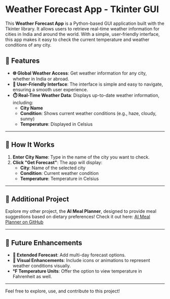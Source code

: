 

# Weather Forecast App - Tkinter GUI

This **Weather Forecast App** is a Python-based GUI application built with the Tkinter library. It allows users to retrieve real-time weather information for cities in India and around the world. With a simple, user-friendly interface, this app makes it easy to check the current temperature and weather conditions of any city.





## 🌟 Features

- **🌐 Global Weather Access**: Get weather information for any city, whether in India or abroad.
- **🎨 User-Friendly Interface**: The interface is simple and easy to navigate, ensuring a smooth user experience.
- **⏱️ Real-Time Weather Data**: Displays up-to-date weather information, including:
  - **City Name**
  - **Condition**: Shows current weather conditions (e.g., haze, cloudy, sunny)
  - **Temperature**: Displayed in Celsius

---

## 🚀 How It Works

1. **Enter City Name**: Type in the name of the city you want to check.
2. **Click "Get Forecast"**: The app will display:
   - **City**: Name of the selected city
   - **Condition**: Current weather condition
   - **Temperature**: Temperature in Celsius

---

## 🔗 Additional Project

Explore my other project, the **AI Meal Planner**, designed to provide meal suggestions based on dietary preferences! Check it out here: [AI Meal Planner on GitHub](https://github.com/RohankumarReddy/AI-meal-planner.git)

---

## 🌱 Future Enhancements

- **📅 Extended Forecast**: Add multi-day forecast options.
- **🌈 Visual Enhancements**: Include icons or animations to represent weather conditions visually.
- **℉ Temperature Units**: Offer the option to view temperature in Fahrenheit as well.

---

Feel free to explore, use, and contribute to this project!
